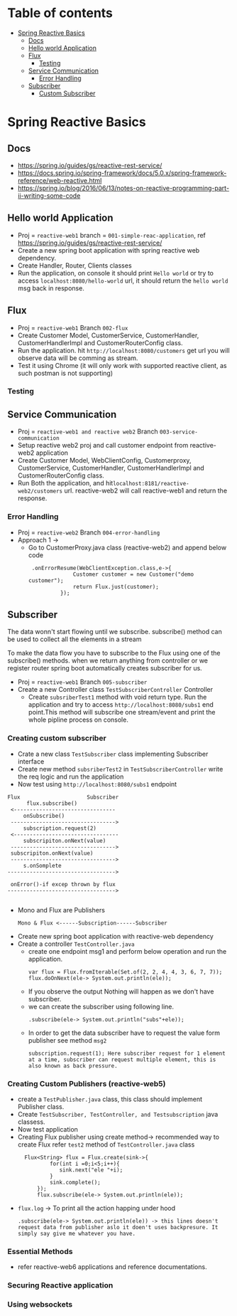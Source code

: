 # Table of contents
- [Spring Reactive Basics](#Spring-Reactive-Basics)
  - [Docs](#docs)
  - [Hello world Application](#hello-world-application)
  - [Flux](#Flux)
    - [Testing](#Testing)
  - [Service Communication](#service-communication)
    - [Error Handling](#error-handling)
  - [Subscriber](#subscriber)
    - [Custom Subscriber](#creating-custom-subscriber) 


# Spring Reactive Basics

## Docs
- https://spring.io/guides/gs/reactive-rest-service/
- https://docs.spring.io/spring-framework/docs/5.0.x/spring-framework-reference/web-reactive.html
- https://spring.io/blog/2016/06/13/notes-on-reactive-programming-part-ii-writing-some-code

## Hello world Application
- Proj = ```reactive-web1``` branch = ```001-simple-reac-application```, ref https://spring.io/guides/gs/reactive-rest-service/
- Create a new spring boot application with spring reactive web dependency.
- Create Handler, Router, Clients classes
- Run the application, on console it should print ```Hello world``` or try to access ```localhost:8080/hello-world``` url, it should return the ```hello world``` msg back in response.

## Flux
- Proj = ```reactive-web1``` Branch ```002-flux```
- Create Customer Model, CustomerService, CustomerHandler, CustomerHandlerImpl and CustomerRouterConfig class.
- Run the application. hit ```http://localhost:8080/customers``` get url you will observe data will be comming as stream.
- Test it using Chrome (it will only work with supported reactive client, as such postman is not supporting)
### Testing

## Service Communication
- Proj = ```reactive-web1 and reactive web2``` Branch ```003-service-communication```
- Setup reactive web2 proj and call customer endpoint from reactive-web2 application
- Create Customer Model, WebClientConfig, Customerproxy, CustomerService, CustomerHandler, CustomerHandlerImpl and CustomerRouterConfig class.
- Run Both the application, and hit```localhost:8181/reactive-web2/customers``` url. reactive-web2 will call reactive-web1 and return the response.

### Error Handling

- Proj = ```reactive-web2``` Branch ```004-error-handling```
- Approach 1 ->
  - Go to CustomerProxy.java class (reactive-web2) and append below code
    ```
     .onErrorResume(WebClientException.class,e->{
                  Customer customer = new Customer("demo customer");
                  return Flux.just(customer);
              });
    ```



## Subscriber

<p>The data wonn't start flowing until we subscribe. subscribe() method can be used to collect all the elements in a stream</p>
<p>To make the data flow you have to subscribe to the Flux using one of the subscribe() methods.  when we  return anything from controller or we register router spring boot  automatically creates subscriber for us. </p>

- Proj = ```reactive-web1``` Branch ```005-subscriber```
- Create a new Controller class ```TestSubscriberController``` Controller
  - Create ```subsriberTest1``` method with void return type. Run the application and try to access ```http://localhost:8080/subs1``` end point.This method will subscribe one stream/event and print the whole pipline process on console.

### Creating custom subscriber
- Crate a new class ```TestSubscriber``` class implementing Subscriber interface
- Create new method ```subsriberTest2``` in ```TestSubscriberController``` write the req logic and run the application
- Now test using ```http://localhost:8080/subs1``` endpoint
```
Flux                     Subscriber
      flux.subscribe()
 <--------------------------------
     onSubscribe()
 --------------------------------->
     subscription.request(2)
 <---------------------------------
     subscripiton.onNext(value)
 --------------------------------->
 subscripiton.onNext(value)
 --------------------------------->
     s.onSomplete
---------------------------------->

 onError()-if excep thrown by flux
---------------------------------->
  
```
- Mono and Flux are Publishers
  ```
  Mono & Flux <------Subscription------Subscriber
  ```
- Create new spring boot application with reactive-web dependency
- Create a controller ```TestController.java```
  - create one endpoint msg1 and perform below operation and run the application.
    ```
    var flux = Flux.fromIterable(Set.of(2, 2, 4, 4, 3, 6, 7, 7));
    flux.doOnNext(ele-> System.out.println(ele));
    ```
  - If you observe the output Nothing will happen as we don't have subscriber. 
  - we can create the subscriber using following line.
    ```
    .subscribe(ele-> System.out.println("subs"+ele));
    ```
  - In order to get the data subscriber have to request the value form publisher see method ```msg2```
    ```
    subscription.request(1); Here subscriber request for 1 element at a time, subscriber can request multiple element, this is also known as back pressure.
    ```

### Creating Custom Publishers (reactive-web5)
- create a ```TestPublisher.java``` class, this class should implement Publisher class.
- Create ```TestSubscriber, TestController, and Testsubscription``` java classess.
- Now test application
- Creating Flux publisher using create method-> recommended way to create Flux refer ```test2``` method of ```TestController.java``` class
  ```
    Flux<String> flux = Flux.create(sink->{
            for(int i =0;i<5;i++){
               sink.next("ele "+i);
            }
            sink.complete();
        });
        flux.subscribe(ele-> System.out.println(ele));
  ```
- ```flux.log``` -> To print all the action happing under hood
  ```
  .subscribe(ele-> System.out.println(ele)) -> this lines doesn't request data from publisher aslo it doen't uses backpresure. It simply say give me whatever you have.
  ```
  
### Essential Methods
- refer reactive-web6 applications and reference documentations.

### Securing Reactive application

### Using websockets
